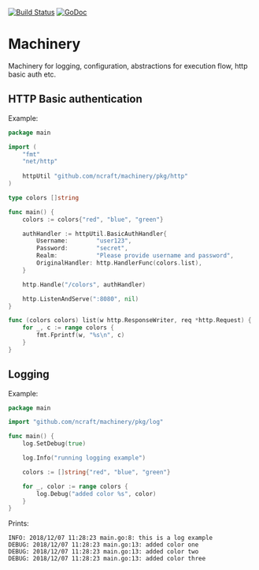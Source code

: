 [![Build Status](https://travis-ci.com/ncraft/machinery.svg?branch=master)](https://travis-ci.com/ncraft/machinery) [![GoDoc](https://godoc.org/github.com/ncraft/machinery?status.svg)](http://godoc.org/github.com/ncraft/machinery)

# Machinery

Machinery for logging, configuration, abstractions for execution flow, http basic auth etc.

## HTTP Basic authentication

Example:
```go
package main

import (
	"fmt"
	"net/http"
	
	httpUtil "github.com/ncraft/machinery/pkg/http"
)

type colors []string

func main() {
	colors := colors{"red", "blue", "green"}

	authHandler := httpUtil.BasicAuthHandler{
		Username:        "user123",
		Password:        "secret",
		Realm:           "Please provide username and password",
		OriginalHandler: http.HandlerFunc(colors.list),
	}

	http.Handle("/colors", authHandler)

	http.ListenAndServe(":8080", nil)
}

func (colors colors) list(w http.ResponseWriter, req *http.Request) {
	for _, c := range colors {
		fmt.Fprintf(w, "%s\n", c)
	}
}
```

## Logging

Example:
```go
package main

import "github.com/ncraft/machinery/pkg/log"

func main() {
	log.SetDebug(true)

	log.Info("running logging example")

	colors := []string{"red", "blue", "green"}

	for _, color := range colors {
		log.Debug("added color %s", color)
	}
}
```

Prints:
```
INFO: 2018/12/07 11:28:23 main.go:8: this is a log example
DEBUG: 2018/12/07 11:28:23 main.go:13: added color one
DEBUG: 2018/12/07 11:28:23 main.go:13: added color two
DEBUG: 2018/12/07 11:28:23 main.go:13: added color three
```
